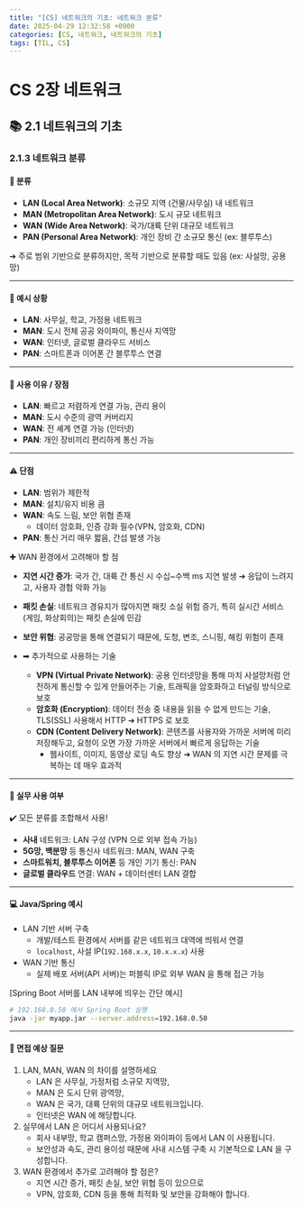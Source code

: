 ```yaml
---
title: "[CS] 네트워크의 기초: 네트워크 분류"
date: 2025-04-29 12:32:58 +0900
categories: [CS, 네트워크, 네트워크의 기초]
tags: [TIL, CS]
---
```

# CS 2장 네트워크

## 📚 2.1 네트워크의 기초

### 2.1.3 네트워크 분류

#### 📘 분류
- **LAN (Local Area Network)**: 소규모 지역 (건물/사무실) 내 네트워크
- **MAN (Metropolitan Area Network)**: 도시 규모 네트워크
- **WAN (Wide Area Network)**: 국가/대륙 단위 대규모 네트워크
- **PAN (Personal Area Network)**: 개인 장비 간 소규모 통신 (ex: 블루투스)

➔ 주로 범위 기반으로 분류하지만, 목적 기반으로 분류할 때도 있음 (ex: 사설망, 공용망)

---

#### 📌 예시 상황
- **LAN**: 사무실, 학교, 가정용 네트워크
- **MAN**: 도시 전체 공공 와이파이, 통신사 지역망
- **WAN**: 인터넷, 글로벌 클라우드 서비스
- **PAN**: 스마트폰과 이어폰 간 블루투스 연결

---

#### 🎯 사용 이유 / 장점
- **LAN**: 빠르고 저렴하게 연결 가능, 관리 용이
- **MAN**: 도시 수준의 광역 커버리지
- **WAN**: 전 셰계 연결 가능 (인터넷)
- **PAN**: 개인 장비끼리 편리하게 통신 가능

---

#### ⚠️ 단점
- **LAN**: 범위가 제한적
- **MAN**: 설치/유지 비용 큼
- **WAN**: 속도 느림, 보안 위협 존재
  - 데이터 암호화, 인증 강화 필수(VPN, 암호화, CDN)
- **PAN**: 통신 거리 매우 짧음, 간섭 발생 가능

✚ WAN 환경에서 고려해야 할 점
- **지연 시간 증가**: 국가 간, 대륙 간 통신 시 수십~수백 ms 지연 발생 ➔ 응답이 느려지고, 사용자 경험 악화 가능
- **패킷 손실**: 네트워크 경유지가 많아지면 패킷 소실 위험 증가, 특히 실시간 서비스(게임, 화상회의)는 패킷 손실에 민감
- **보안 위협**: 공공망을 통해 연결되기 때문에, 도청, 변조, 스니핑, 해킹 위험이 존재
  
- ➡︎ 추가적으로 사용하는 기술
  - **VPN (Virtual Private Network)**: 공용 인터넷망을 통해 마치 사설망처럼 안전하게 통신할 수 있게 만들어주는 기술, 트래픽을 암호화하고 터널링 방식으로 보호
  - **암호화 (Encryption)**: 데이터 전송 중 내용을 읽을 수 없게 만드는 기술, TLS(SSL) 사용해서 HTTP ➔ HTTPS 로 보호
  - **CDN (Content Delivery Network)**: 콘텐츠를 사용자와 가까운 서버에 미리 저장해두고, 요청이 오면 가장 가까운 서버에서 빠르게 응답하는 기술
    - 웹사이트, 이미지, 동영상 로딩 속도 향상 ➔ WAN 의 지연 시간 문제를 극복하는 데 매우 효과적

---

#### 🏢 실무 사용 여부
✔️ 모든 분류를 조합해서 사용!

- **사내** 네트워크: LAN 구성 (VPN 으로 외부 접속 가능)
- **5G망, 백분망** 등 통신사 네트워크: MAN, WAN 구축
- **스마트워치, 블루투스 이어폰** 등 개인 기기 통신: PAN
- **글로벌 클라우드** 연결: WAN + 데이터센터 LAN 결합

---

#### 💻 Java/Spring 예시
- LAN 기반 서버 구축
  - 개발/테스트 환경에서 서버를 같은 네트워크 대역에 띄워서 연결
  - `localhost`, 사설 IP(`192.168.x.x`, `10.x.x.x`) 사용
- WAN 기반 통신
  - 실제 배포 서버(API 서버)는 퍼블릭 IP로 외부 WAN 을 통해 접근 가능

[Spring Boot 서버를 LAN 내부에 띄우는 간단 예시]

```bash
# 192.168.0.50 에서 Spring Boot 실행
java -jar myapp.jar --server.address=192.168.0.50
```

---

#### 🎤 면접 예상 질문
1. LAN, MAN, WAN 의 차이를 설명하세요
   - LAN 은 사무실, 가정처럼 소규모 지역망,
   - MAN 은 도시 단위 광역망,
   - WAN 은 국가, 대륙 단위의 대규모 네트워크입니다.
   - 인터넷은 WAN 에 해당합니다.
2. 실무에서 LAN 은 어디서 사용되나요?
   - 회사 내부망, 학교 캠퍼스망, 가정용 와이파이 등에서 LAN 이 사용됩니다.
   - 보안성과 속도, 관리 용이성 때문에 사내 시스템 구축 시 기본적으로 LAN 을 구성합니다.
3. WAN 환경에서 추가로 고려해야 할 점은?
   - 지연 시간 증가, 패킷 손실, 보안 위협 등이 있으므로
   - VPN, 암호화, CDN 등을 통해 최적화 및 보안을 강화해야 합니다.
















